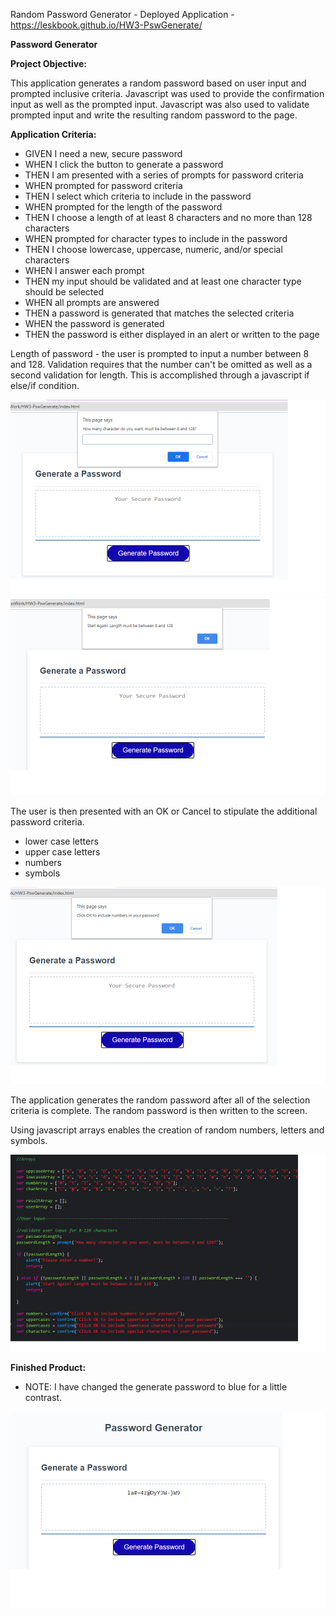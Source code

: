 Random Password Generator - Deployed Application - https://leskbook.github.io/HW3-PswGenerate/

**Password Generator**

**Project Objective:**

This application generates a random password based on user input and prompted inclusive criteria. Javascript was used to provide the confirmation input as well as the prompted input. Javascript was also used to validate prompted input and write the resulting random password to the page.



**Application Criteria:**

- GIVEN I need a new, secure password
- WHEN I click the button to generate a password
- THEN I am presented with a series of prompts for password criteria
- WHEN prompted for password criteria
- THEN I select which criteria to include in the password
- WHEN prompted for the length of the password
- THEN I choose a length of at least 8 characters and no more than 128 characters
- WHEN prompted for character types to include in the password
- THEN I choose lowercase, uppercase, numeric, and/or special characters
- WHEN I answer each prompt
- THEN my input should be validated and at least one character type should be selected
- WHEN all prompts are answered
- THEN a password is generated that matches the selected criteria
- WHEN the password is generated
- THEN the password is either displayed in an alert or written to the page


Length of password - the user is prompted to input a number between 8 and 128. Validation requires that the number can't be omitted as well as a second validation for length. This is accomplished through a javascript if else/if condition. 

<img src="Assets/images/numprmt.png" alt="Initial prompt for number between 8 and 128">

<img src="Assets/images/lenprmt.png" alt="Validation alert for number between 8 and 128">

The user is then presented with an OK or Cancel to stipulate the additional password criteria. 
- lower case letters
- upper case letters
- numbers
- symbols

<img src="Assets/images/selections.png" alt="Selection criteria for including numbers in the random password. Options are OKAY for yes and Cancel for no">

The application generates the random password after all of the selection criteria is complete. The random password is then written to the screen.

Using javascript arrays enables the creation of random numbers, letters and symbols.

<img src="Assets/images/code.png" alt="Display of javascript array code">
 
**Finished Product:**
- NOTE: I have changed the generate password to blue for a little contrast.

<img src="Assets/images/output.png" alt="Completed generation of random password">

